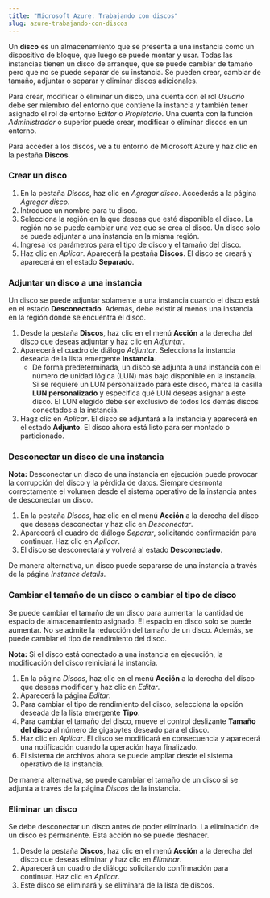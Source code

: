 ```yaml
---
title: "Microsoft Azure: Trabajando con discos"
slug: azure-trabajando-con-discos
---
```



Un **disco** es un almacenamiento que se presenta a una instancia como un dispositivo de bloque, que luego se puede montar y usar. Todas las instancias tienen un disco de arranque, que se puede cambiar de tamaño pero que no se puede separar de su instancia. Se pueden crear, cambiar de tamaño, adjuntar o separar y eliminar discos adicionales.

Para crear, modificar o eliminar un disco, una cuenta con el rol *Usuario* debe ser miembro del entorno que contiene la instancia y también tener asignado el rol de entorno *Editor* o *Propietario*. Una cuenta con la función *Administrador* o superior puede crear, modificar o eliminar discos en un entorno.

Para acceder a los discos, ve a tu entorno de Microsoft Azure y haz clic en la pestaña **Discos**.

### Crear un disco

1. En la pestaña *Discos*, haz clic en *Agregar disco*. Accederás a la página *Agregar disco*.
1. Introduce un nombre para tu disco.
1. Selecciona la región en la que deseas que esté disponible el disco. La región no se puede cambiar una vez que se crea el disco. Un disco solo se puede adjuntar a una instancia en la misma región.
1. Ingresa los parámetros para el tipo de disco y el tamaño del disco.
1. Haz clic en *Aplicar*. Aparecerá la pestaña **Discos**. El disco se creará y aparecerá en el estado **Separado**.

### Adjuntar un disco a una instancia

Un disco se puede adjuntar solamente a una instancia cuando el disco está en el estado **Desconectado**. Además, debe existir al menos una instancia en la región donde se encuentra el disco.

1. Desde la pestaña **Discos**, haz clic en el menú **Acción** a la derecha del disco que deseas adjuntar y haz clic en *Adjuntar*.
1. Aparecerá el cuadro de diálogo *Adjuntar*. Selecciona la instancia deseada de la lista emergente **Instancia**.
    - De forma predeterminada, un disco se adjunta a una instancia con el número de unidad lógica (LUN) más bajo disponible en la instancia. Si se requiere un LUN personalizado para este disco, marca la casilla **LUN personalizado** y especifica qué LUN deseas asignar a este disco. El LUN elegido debe ser exclusivo de todos los demás discos conectados a la instancia.
1. Hagz clic en *Aplicar*. El disco se adjuntará a la instancia y aparecerá en el estado **Adjunto**. El disco ahora está listo para ser montado o particionado.

### Desconectar un disco de una instancia

**Nota:** Desconectar un disco de una instancia en ejecución puede provocar la corrupción del disco y la pérdida de datos. Siempre desmonta correctamente el volumen desde el sistema operativo de la instancia antes de desconectar un disco.

1. En la pestaña *Discos*, haz clic en el menú **Acción** a la derecha del disco que deseas desconectar y haz clic en *Desconectar*.
1. Aparecerá el cuadro de diálogo *Separar*, solicitando confirmación para continuar. Haz clic en *Aplicar*.
1. El disco se desconectará y volverá al estado **Desconectado**.

De manera alternativa, un disco puede separarse de una instancia a través de la página *Instance details*.

### Cambiar el tamaño de un disco o cambiar el tipo de disco

Se puede cambiar el tamaño de un disco para aumentar la cantidad de espacio de almacenamiento asignado. El espacio en disco solo se puede aumentar. No se admite la reducción del tamaño de un disco. Además, se puede cambiar el tipo de rendimiento del disco.

**Nota:** Si el disco está conectado a una instancia en ejecución, la modificación del disco reiniciará la instancia.

1. En la página *Discos*, haz clic en el menú **Acción** a la derecha del disco que deseas modificar y haz clic en *Editar*.
1. Aparecerá la página *Editar*.
1. Para cambiar el tipo de rendimiento del disco, selecciona la opción deseada de la lista emergente **Tipo**.
1. Para cambiar el tamaño del disco, mueve el control deslizante **Tamaño del disco** al número de gigabytes deseado para el disco.
1. Haz clic en *Aplicar*. El disco se modificará en consecuencia y aparecerá una notificación cuando la operación haya finalizado.
1. El sistema de archivos ahora se puede ampliar desde el sistema operativo de la instancia.

De manera alternativa, se puede cambiar el tamaño de un disco si se adjunta a través de la página *Discos* de la instancia.

### Eliminar un disco

Se debe desconectar un disco antes de poder eliminarlo. La eliminación de un disco es permanente. Esta acción no se puede deshacer.

1. Desde la pestaña **Discos**, haz clic en el menú **Acción** a la derecha del disco que deseas eliminar y haz clic en *Eliminar*.
1. Aparecerá un cuadro de diálogo solicitando confirmación para continuar. Haz clic en *Aplicar*.
1. Este disco se eliminará y se eliminará de la lista de discos.

